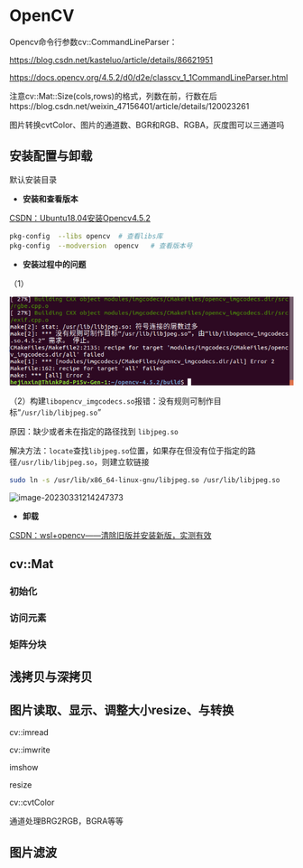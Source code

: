 # OpenCV



Opencv命令行参数cv::CommandLineParser：

https://blog.csdn.net/kasteluo/article/details/86621951

https://docs.opencv.org/4.5.2/d0/d2e/classcv_1_1CommandLineParser.html



注意cv::Mat::Size(cols,rows)的格式，列数在前，行数在后https://blog.csdn.net/weixin_47156401/article/details/120023261



图片转换cvtColor、图片的通道数、BGR和RGB、RGBA，灰度图可以三通道吗

## 安装配置与卸载

默认安装目录

- **安装和查看版本**

[CSDN：Ubuntu18.04安装Opencv4.5.2](https://blog.csdn.net/qq_17769915/article/details/124087687)

```bash
pkg-config  --libs opencv  # 查看libs库
pkg-config  --modversion  opencv   # 查看版本号
```

- **安装过程中的问题**

（1）

![](assets/OpenCV安装报错.png)

（2）构建`libopencv_imgcodecs.so`报错：没有规则可制作目标“`/usr/lib/libjpeg.so`”

原因：缺少或者未在指定的路径找到 `libjpeg.so`

解决方法：`locate`查找`libjpeg.so`位置，如果存在但没有位于指定的路径`/usr/lib/libjpeg.so`，则建立软链接

```bash
sudo ln -s /usr/lib/x86_64-linux-gnu/libjpeg.so /usr/lib/libjpeg.so
```

![image-20230331214247373](assets/image-20230331214247373.png)

- **卸载**

[CSDN：wsl+opencv——清除旧版并安装新版，实测有效](https://blog.csdn.net/m0_51984869/article/details/127538531)

## cv::Mat

### 初始化

### 访问元素

### 矩阵分块

#### 

## 浅拷贝与深拷贝

## 图片读取、显示、调整大小resize、与转换

cv::imread

cv::imwrite

imshow

resize

cv::cvtColor



通道处理BRG2RGB，BGRA等等

## 图片滤波